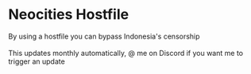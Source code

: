 # Neocities Hostfile
By using a hostfile you can bypass Indonesia's censorship  
<br>
This updates monthly automatically, @ me on Discord if you want me to trigger an update
